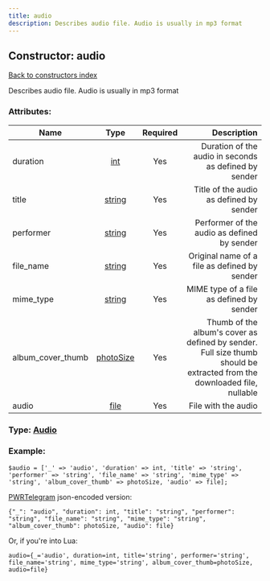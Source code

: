 ```yaml
---
title: audio
description: Describes audio file. Audio is usually in mp3 format
---
```

## Constructor: audio  
[Back to constructors index](index.md)



Describes audio file. Audio is usually in mp3 format

### Attributes:

| Name     |    Type       | Required | Description |
|----------|:-------------:|:--------:|------------:|
|duration|[int](../types/int.md) | Yes|Duration of the audio in seconds as defined by sender|
|title|[string](../types/string.md) | Yes|Title of the audio as defined by sender|
|performer|[string](../types/string.md) | Yes|Performer of the audio as defined by sender|
|file\_name|[string](../types/string.md) | Yes|Original name of a file as defined by sender|
|mime\_type|[string](../types/string.md) | Yes|MIME type of a file as defined by sender|
|album\_cover\_thumb|[photoSize](../types/photoSize.md) | Yes|Thumb of the album's cover as defined by sender. Full size thumb should be extracted from the downloaded file, nullable|
|audio|[file](../types/file.md) | Yes|File with the audio|



### Type: [Audio](../types/Audio.md)


### Example:

```
$audio = ['_' => 'audio', 'duration' => int, 'title' => 'string', 'performer' => 'string', 'file_name' => 'string', 'mime_type' => 'string', 'album_cover_thumb' => photoSize, 'audio' => file];
```  

[PWRTelegram](https://pwrtelegram.xyz) json-encoded version:

```
{"_": "audio", "duration": int, "title": "string", "performer": "string", "file_name": "string", "mime_type": "string", "album_cover_thumb": photoSize, "audio": file}
```


Or, if you're into Lua:  


```
audio={_='audio', duration=int, title='string', performer='string', file_name='string', mime_type='string', album_cover_thumb=photoSize, audio=file}

```


